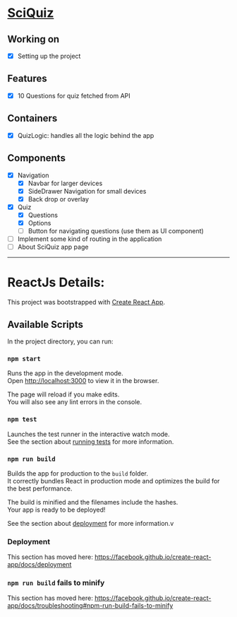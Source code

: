 # [SciQuiz]()

## Working on

- [x] Setting up the project

## Features

- [x] 10 Questions for quiz fetched from API

## Containers

- [x] QuizLogic: handles all the logic behind the app

## Components

- [x] Navigation
  - [x] Navbar for larger devices
  - [x] SideDrawer Navigation for small devices
  - [x] Back drop or overlay
- [x] Quiz
  - [x] Questions
  - [x] Options
  - [ ] Button for navigating questions (use them as UI component)
- [ ] Implement some kind of routing in the application
- [ ] About SciQuiz app page

---

# ReactJs Details:

This project was bootstrapped with [Create React App](https://github.com/facebook/create-react-app).

## Available Scripts

In the project directory, you can run:

### `npm start`

Runs the app in the development mode.<br />
Open [http://localhost:3000](http://localhost:3000) to view it in the browser.

The page will reload if you make edits.<br />
You will also see any lint errors in the console.

### `npm test`

Launches the test runner in the interactive watch mode.<br />
See the section about [running tests](https://facebook.github.io/create-react-app/docs/running-tests) for more information.

### `npm run build`

Builds the app for production to the `build` folder.<br />
It correctly bundles React in production mode and optimizes the build for the best performance.

The build is minified and the filenames include the hashes.<br />
Your app is ready to be deployed!

See the section about [deployment](https://facebook.github.io/create-react-app/docs/deployment) for more information.v

### Deployment

This section has moved here: https://facebook.github.io/create-react-app/docs/deployment

### `npm run build` fails to minify

This section has moved here: https://facebook.github.io/create-react-app/docs/troubleshooting#npm-run-build-fails-to-minify

